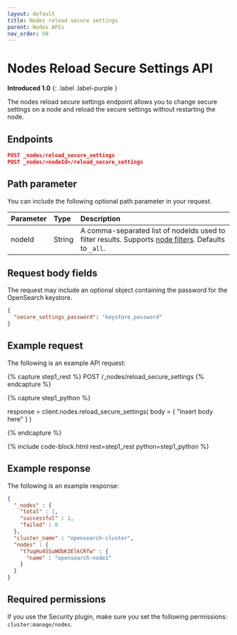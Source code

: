 ```yaml
---
layout: default
title: Nodes reload secure settings
parent: Nodes APIs
nav_order: 50
---
```


# Nodes Reload Secure Settings API
**Introduced 1.0**
{: .label .label-purple }

The nodes reload secure settings endpoint allows you to change secure settings on a node and reload the secure settings without restarting the node.

## Endpoints

```json
POST _nodes/reload_secure_settings
POST _nodes/<nodeId>/reload_secure_settings
```

## Path parameter

You can include the following optional path parameter in your request.

Parameter | Type | Description
:--- | :--- | :---
nodeId | String | A comma-separated list of nodeIds used to filter results. Supports [node filters]({{site.url}}{{site.baseurl}}/api-reference/nodes-apis/index/#node-filters). Defaults to `_all`.

## Request body fields

The request may include an optional object containing the password for the OpenSearch keystore.

```json
{
  "secure_settings_password": "keystore_password"
}
```

## Example request

The following is an example API request:

<!-- spec_insert_start
component: example_code
rest: POST /_nodes/reload_secure_settings
-->
{% capture step1_rest %}
POST /_nodes/reload_secure_settings
{% endcapture %}

{% capture step1_python %}


response = client.nodes.reload_secure_settings(
  body = { "Insert body here" }
)

{% endcapture %}

{% include code-block.html
    rest=step1_rest
    python=step1_python %}
<!-- spec_insert_end -->

## Example response

The following is an example response:

```json
{
  "_nodes" : {
    "total" : 1,
    "successful" : 1,
    "failed" : 0
  },
  "cluster_name" : "opensearch-cluster",
  "nodes" : {
    "t7uqHu4SSuWObK3ElkCRfw" : {
      "name" : "opensearch-node1"
    }
  }
}
```

## Required permissions

If you use the Security plugin, make sure you set the following permissions: `cluster:manage/nodes`.